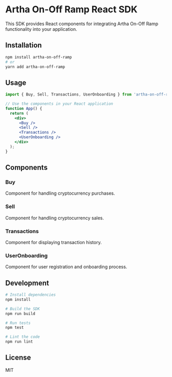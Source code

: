 # Artha On-Off Ramp React SDK

This SDK provides React components for integrating Artha On-Off Ramp functionality into your application.

## Installation

```bash
npm install artha-on-off-ramp
# or
yarn add artha-on-off-ramp
```

## Usage

```jsx
import { Buy, Sell, Transactions, UserOnboarding } from 'artha-on-off-ramp';

// Use the components in your React application
function App() {
  return (
    <div>
      <Buy />
      <Sell />
      <Transactions />
      <UserOnboarding />
    </div>
  );
}
```

## Components

### Buy
Component for handling cryptocurrency purchases.

### Sell
Component for handling cryptocurrency sales.

### Transactions
Component for displaying transaction history.

### UserOnboarding
Component for user registration and onboarding process.

## Development

```bash
# Install dependencies
npm install

# Build the SDK
npm run build

# Run tests
npm test

# Lint the code
npm run lint
```

## License

MIT 